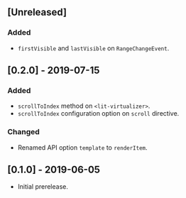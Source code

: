 ## [Unreleased]
### Added
- `firstVisible` and `lastVisible` on `RangeChangeEvent`.

## [0.2.0] - 2019-07-15
### Added
- `scrollToIndex` method on `<lit-virtualizer>`.
- `scrollToIndex` configuration option on `scroll` directive.

### Changed
- Renamed API option `template` to `renderItem`.

## [0.1.0] - 2019-06-05
- Initial prerelease.